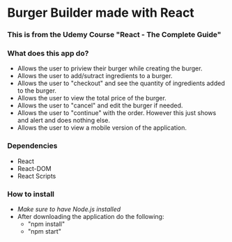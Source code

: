 # Burger Builder made with **React**

### This is from the Udemy Course "React - The Complete Guide"

### What does this app do?

* Allows the user to priview their burger while creating the burger.
* Allows the user to add/sutract ingredients to a burger.
* Allows the user to "checkout" and see the quantity of ingredients added to the burger.
* Allows the user to view the total price of the burger.
* Allows the user to "cancel" and edit the burger if needed.
* Allows the user to "continue" with the order. However this just shows and alert and does nothing else.
* Allows the user to view a mobile version of the application.

### Dependencies
* React
* React-DOM
* React Scripts

### How to install
* *Make sure to have Node.js installed*
* After downloading the application do the following:
  * "npm install"
  * "npm start"